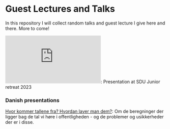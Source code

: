 # Guest Lectures and Talks
In this repository I will collect random talks and guest lecture I give here and there. More to come! 

![Networking at conferences](https://raw.githack.com/christianvedels/Guest_Lectures_and_misc_talks/main/Networking_at_confenrences/Slides.html
): Presentation at SDU Junior retreat 2023

### Danish presentations 
 
 [Hvor kommer tallene fra? Hvordan laver man dem?](https://raw.githack.com/christianvedels/Guest_Lectures_and_misc_talks/main/Hvor%20kommer%20tallene%20fra/Slides.html): Om de beregninger der ligger bag de tal vi høre i offentligheden - og de problemer og usikkerheder der er i disse. 
 
 
 